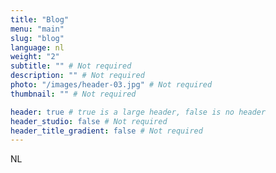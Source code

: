 ```yaml
---
title: "Blog"
menu: "main"
slug: "blog"
language: nl
weight: "2"
subtitle: "" # Not required
description: "" # Not required
photo: "/images/header-03.jpg" # Not required
thumbnail: "" # Not required

header: true # true is a large header, false is no header
header_studio: false # Not required
header_title_gradient: false # Not required
---
```

NL